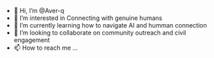 - 👋 Hi, I’m @Aver-q
- 👀 I’m interested in Connecting with genuine humans
- 🌱 I’m currently learning how to navigate AI and humman connection 
- 💞️ I’m looking to collaborate on community outreach and civil engagement 
- 📫 How to reach me ...

<!---
Aver-q/Aver-q is a ✨ special ✨ repository because its `README.md` (this file) appears on your GitHub profile.
You can click the Preview link to take a look at your changes.
--->
